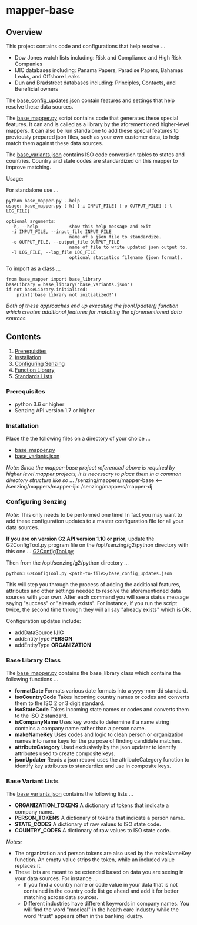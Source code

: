 # mapper-base

## Overview

This project contains code and configurations that help resolve ... 
- Dow Jones watch lists including: Risk and Compliance and High Risk Companies
- IJIC databases including: Panama Papers, Paradise Papers, Bahamas Leaks, and Offshore Leaks
- Dun and Bradstreet databases including: Principles, Contacts, and Beneficial owners

The [base_config_updates.json](base_config_updates.json) contain features and settings that help resolve these data sources.

The [base_mapper.py](base_mapper.py) script contains code that generates these special features.  It can and is called as a library by the aforementioned higher-level mappers.   It can also be run standalone to add these special features to previously prepared json files, such as your own customer data, to help match them against these data sources.

The [base_variants.json](base_variants.json) contains ISO code conversion tables to states and countries. Country and state codes are standardized on this mapper to improve matching.

Usage:

For standalone use ...
```console
python base_mapper.py --help
usage: base_mapper.py [-h] [-i INPUT_FILE] [-o OUTPUT_FILE] [-l LOG_FILE]

optional arguments:
  -h, --help            show this help message and exit
  -i INPUT_FILE, --input_file INPUT_FILE
                        name of a json file to standardize.
  -o OUTPUT_FILE, --output_file OUTPUT_FILE
                        name of file to write updated json output to.
  -l LOG_FILE, --log_file LOG_FILE
                        optional statistics filename (json format).
```
To import as a class ...
```console
from base_mapper import base_library
baseLibrary = base_library('base_variants.json')
if not baseLibrary.initialized:
    print('base library not initialized!')
```

*Both of these approaches end up executing the jsonUpdater() function which creates additional features for matching the aforementioned data sources.*

## Contents

1. [Prerequisites](#Prerequisites)
2. [Installation](#Installation)
3. [Configuring Senzing](#Configuring-Senzing)
4. [Function Library](#Base-Library-Class)
5. [Standards Lists](#Base-Variant-Lists)

### Prerequisites
- python 3.6 or higher
- Senzing API version 1.7 or higher

### Installation

Place the the following files on a directory of your choice ...
- [base_mapper.py](base_mapper.py) 
- [base_variants.json](base_variants.json)

*Note: Since the mapper-base project referenced above is required by higher level mapper projects, it is necessary to place them in a common directory structure like so ...*
/senzing/mappers/mapper-base         <--
/senzing/mappers/mapper-ijic
/senzing/mappers/mapper-dj

### Configuring Senzing

*Note:* This only needs to be performed one time! In fact you may want to add these configuration updates to a master configuration file for all your data sources.

**If you are on version G2 API version 1.10 or prior**, update the G2ConfigTool.py program file on the /opt/senzing/g2/python directory with this one ... [G2ConfigTool.py](G2ConfigTool.py)

Then from the /opt/senzing/g2/python directory ...
```console
python3 G2ConfigTool.py <path-to-file>/base_config_updates.json
```
This will step you through the process of adding the additional features, attributes and other settings needed to resolve the aforementioned data sources with your own. After each command you will see a status message saying "success" or "already exists".  For instance, if you run the script twice, the second time through they will all say "already exists" which is OK.

Configuration updates include:
- addDataSource **IJIC**
- addEntityType **PERSON**
- addEntityType **ORGANIZATION**

### Base Library Class

The [base_mapper.py](base_mapper.py) contains the base_library class which contains the following functions ...

- **formatDate** Formats various date formats into a yyyy-mm-dd standard.
- **isoCountryCode** Takes incoming country names or codes and converts them to the ISO 2 or 3 digit standard. 
- **isoStateCode** Takes incoming state names or codes and converts them to the ISO 2 standard. 
- **isCompanyName** Uses key words to determine if a name string contains a company name rather than a person name.
- **makeNameKey** Uses codes and logic to clean person or organization names into name keys for the purpose of finding candidate matches.
- **attributeCategory** Used exclusively by the json updater to identify attributes used to create composite keys.
- **jsonUpdater** Reads a json record uses the attributeCategory function to identify key attributes to standardize and use in composite keys.

### Base Variant Lists

The [base_variants.json](base_variants.json) contains the following lists ...

- **ORGANIZATION_TOKENS** A dictionary of tokens that indicate a company name. 
- **PERSON_TOKENS** A dictionary of tokens that indicate a person name.
- **STATE_CODES** A dictionary of raw values to ISO state code.
- **COUNTRY_CODES** A dictionary of raw values to ISO state code.

*Notes:*
- The organization and person tokens are also used by the makeNameKey function.  An empty value strips the token, while an included value replaces it.
- These lists are meant to be extended based on data you are seeing in your data sources.  For instance ...
    - If you find a country name or code value in your data that is not contained in the country code list go ahead and add it for better matching across data sources.
    - Different industries have different keywords in company names. You will find the word "medical" in the health care industry while the word "trust" appears often in the banking idustry.

